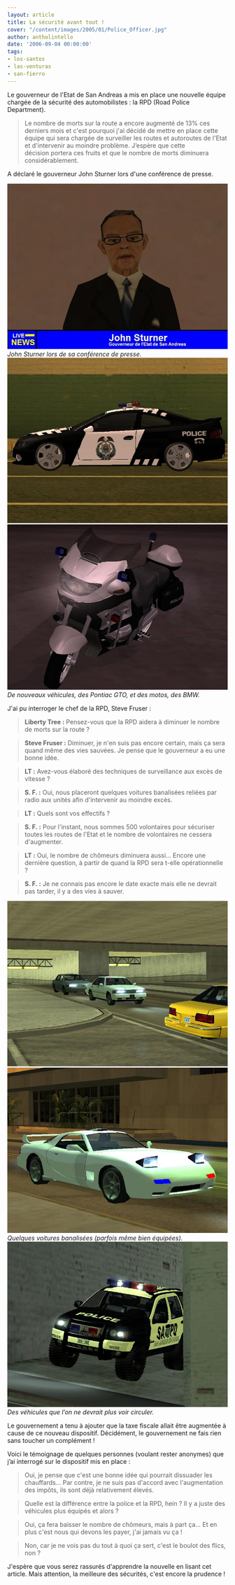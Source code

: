 ```yaml
---
layout: article
title: La sécurité avant tout !
cover: "/content/images/2005/01/Police_Officer.jpg"
author: antholintello
date: '2006-09-04 00:00:00'
tags:
- los-santos
- las-venturas
- san-fierro
---
```


Le gouverneur de l'Etat de San Andreas a mis en place une nouvelle&nbsp;équipe chargée de la sécurité des automobilistes&nbsp;: la RPD (Road Police Department).

> Le nombre de morts sur la route a encore augmenté de 13% ces derniers mois et c'est pourquoi j'ai décidé de mettre en place cette équipe qui sera chargée de surveiller les routes et autoroutes de l'Etat et d'intervenir au moindre problème. J’espère que cette décision&nbsp;portera ces fruits et que le nombre de morts diminuera considérablement.

A déclaré le gouverneur John Sturner lors d'une conférence&nbsp;de presse.

![John Sturner lors de sa conférence de presse.](/content/images/2005/01/John_Sturner.jpg)
_John Sturner lors de sa conférence de presse._[](/content/images/2005/01/Pontiac_RPD_2.jpg)
![](/content/images/2005/01/Pontiac_RPD.jpg)
![De nouveaux véhicules, des Pontiac GTO, et des motos, des BMW.](/content/images/2005/01/BMW_RPD.jpg)
_De nouveaux véhicules, des Pontiac GTO, et des motos, des BMW._

J'ai pu interroger le chef de la RPD, Steve Fruser :

> **Liberty Tree :** Pensez-vous que la RPD aidera&nbsp;à diminuer le nombre de morts sur la route ?

> **Steve Fruser :** Diminuer, je n'en suis pas encore certain, mais ça sera quand même des vies sauvées. Je pense que le gouverneur a eu une bonne idée.

> **LT :** Avez-vous élaboré des techniques de surveillance aux excès de vitesse ?

> **S. F. :** Oui, nous placeront quelques voitures banalisées reliées par radio aux unités afin d'intervenir au moindre excès.

> **LT :** Quels sont vos effectifs ?

> **S. F.&nbsp;:** Pour l'instant, nous sommes 500 volontaires pour sécuriser toutes les routes de l'Etat et le nombre de volontaires ne cessera d'augmenter.

> **LT :** Oui, le nombre de chômeurs diminuera aussi... Encore une dernière question, à partir de quand la RPD sera t-elle opérationnelle ?

> **S. F.&nbsp;:** Je ne connais pas encore le date exacte mais elle ne devrait pas tarder, il y a des vies à sauver.

![](/content/images/2005/01/surveillance_banalis_e.jpg)
![Quelques voitures banalisées (parfois même bien équipées).](/content/images/2005/01/surveillance_banalisee_2.jpg)
_Quelques voitures banalisées (parfois même bien équipées)._[](/content/images/2005/01/voiture-patrouille.jpg)
![Des véhicules que l’on ne devrait plus voir circuler.](/content/images/2005/01/SUV_patrol.jpg)
_Des véhicules que l’on ne devrait plus voir circuler._

Le gouvernement a tenu à ajouter que la taxe fiscale allait être augmentée à cause de ce nouveau dispositif. Décidément, le gouvernement ne fais rien sans toucher un complément&nbsp;!

Voici le témoignage de quelques personnes (voulant rester anonymes)&nbsp;que j’ai interrogé sur le dispositif mis en place&nbsp;:

> Oui, je pense que c'est une bonne idée qui pourrait dissuader les chauffards... Par contre, je ne suis pas d'accord avec l'augmentation des impôts, ils sont déjà relativement élevés.

> Quelle est la différence entre la police et la RPD, hein ? Il y a juste des véhicules plus équipés et alors ?

> Oui, ça fera baisser le nombre de chômeurs, mais à part ça... Et en plus c'est nous qui devons les payer, j'ai jamais vu ça !

> Non, car je ne vois pas du tout à quoi ça sert, c'est le boulot des flics, non ?

J'espère que vous serez rassurés d'apprendre la nouvelle en lisant cet article. Mais attention, la meilleure des sécurités, c'est encore la prudence !